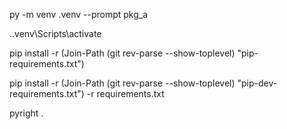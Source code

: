 py -m venv .venv --prompt pkg_a

.\.venv\Scripts\activate

pip install -r (Join-Path (git rev-parse --show-toplevel) "pip-requirements.txt")

pip install -r (Join-Path (git rev-parse --show-toplevel) "pip-dev-requirements.txt") -r requirements.txt

pyright .